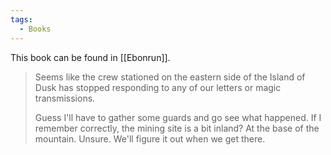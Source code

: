 ```yaml
---
tags:
  - Books
---
```


This book can be found in [[Ebonrun]].

> Seems like the crew stationed on the eastern side of the Island of Dusk has stopped responding to any of our letters or magic transmissions.
>
> Guess I'll have to gather some guards and go see what happened. If I remember correctly, the mining site is a bit inland? At the base of the mountain. Unsure. We'll figure it out when we get there.



